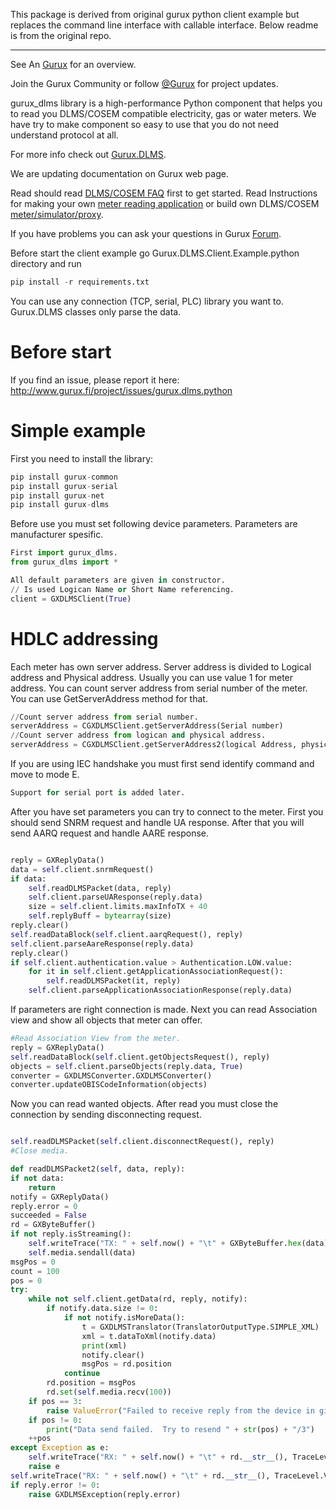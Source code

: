 This package is derived from original gurux python client example but replaces the command line interface with callable interface.
Below readme is from the original repo.

--------------------------------------------------------------------------------------------------------------------------------------


See An [Gurux](http://www.gurux.org/ "Gurux") for an overview.

Join the Gurux Community or follow [@Gurux](https://twitter.com/guruxorg "@Gurux") for project updates.

gurux_dlms library is a high-performance Python component that helps you to read you DLMS/COSEM compatible electricity, gas or water meters. We have try to make component so easy to use that you do not need understand protocol at all.

For more info check out [Gurux.DLMS](http://www.gurux.fi/index.php?q=Gurux.DLMS "Gurux.DLMS").

We are updating documentation on Gurux web page. 

Read should read [DLMS/COSEM FAQ](http://www.gurux.org/index.php?q=DLMSCOSEMFAQ) first to get started. Read Instructions for making your own [meter reading application](http://www.gurux.org/index.php?q=DLMSIntro) or build own 
DLMS/COSEM [meter/simulator/proxy](http://www.gurux.org/index.php?q=OwnDLMSMeter).

If you have problems you can ask your questions in Gurux [Forum](http://www.gurux.org/forum).

Before start the client example go Gurux.DLMS.Client.Example.python directory and run
```Python
pip install -r requirements.txt
```

You can use any connection (TCP, serial, PLC) library you want to.
Gurux.DLMS classes only parse the data.

Before start
=========================== 

If you find an issue, please report it here:
http://www.gurux.fi/project/issues/gurux.dlms.python


Simple example
=========================== 
First you need to install the library:

```Python
pip install gurux-common
pip install gurux-serial
pip install gurux-net
pip install gurux-dlms
```

Before use you must set following device parameters. 
Parameters are manufacturer spesific.

```Python
First import gurux_dlms. 
from gurux_dlms import *

All default parameters are given in constructor.
// Is used Logican Name or Short Name referencing.
client = GXDLMSClient(True)

```

HDLC addressing
=========================== 

Each meter has own server address. Server address is divided to Logical address and Physical address.
Usually you can use value 1 for meter address. You can count server address from serial number of the meter.
You can use GetServerAddress method for that.

```Python
//Count server address from serial number.
serverAddress = CGXDLMSClient.getServerAddress(Serial number)
//Count server address from logican and physical address.
serverAddress = CGXDLMSClient.getServerAddress2(logical Address, physical Address, Address size in bytes);
```

If you are using IEC handshake you must first send identify command and move to mode E.

```Python
Support for serial port is added later.
```

After you have set parameters you can try to connect to the meter.
First you should send SNRM request and handle UA response.
After that you will send AARQ request and handle AARE response.


```Python

reply = GXReplyData()
data = self.client.snrmRequest()
if data:
    self.readDLMSPacket(data, reply)
    self.client.parseUAResponse(reply.data)
    size = self.client.limits.maxInfoTX + 40
    self.replyBuff = bytearray(size)
reply.clear()
self.readDataBlock(self.client.aarqRequest(), reply)
self.client.parseAareResponse(reply.data)
reply.clear()
if self.client.authentication.value > Authentication.LOW.value:
    for it in self.client.getApplicationAssociationRequest():
        self.readDLMSPacket(it, reply)
    self.client.parseApplicationAssociationResponse(reply.data)
```

If parameters are right connection is made.
Next you can read Association view and show all objects that meter can offer.

```Python
#Read Association View from the meter.
reply = GXReplyData()
self.readDataBlock(self.client.getObjectsRequest(), reply)
objects = self.client.parseObjects(reply.data, True)
converter = GXDLMSConverter.GXDLMSConverter()
converter.updateOBISCodeInformation(objects)

```
Now you can read wanted objects. After read you must close the connection by sending
disconnecting request.

```Python

self.readDLMSPacket(self.client.disconnectRequest(), reply)
#Close media.

```

```Python
def readDLMSPacket2(self, data, reply):
if not data:
    return
notify = GXReplyData()
reply.error = 0
succeeded = False
rd = GXByteBuffer()
if not reply.isStreaming():
    self.writeTrace("TX: " + self.now() + "\t" + GXByteBuffer.hex(data), TraceLevel.VERBOSE)
    self.media.sendall(data)
msgPos = 0
count = 100
pos = 0
try:
    while not self.client.getData(rd, reply, notify):
        if notify.data.size != 0:
            if not notify.isMoreData():
                t = GXDLMSTranslator(TranslatorOutputType.SIMPLE_XML)
                xml = t.dataToXml(notify.data)
                print(xml)
                notify.clear()
                msgPos = rd.position
            continue
        rd.position = msgPos
        rd.set(self.media.recv(100))
    if pos == 3:
        raise ValueError("Failed to receive reply from the device in given time.")
    if pos != 0:
        print("Data send failed.  Try to resend " + str(pos) + "/3")
    ++pos
except Exception as e:
    self.writeTrace("RX: " + self.now() + "\t" + rd.__str__(), TraceLevel.ERROR)
    raise e
self.writeTrace("RX: " + self.now() + "\t" + rd.__str__(), TraceLevel.VERBOSE)
if reply.error != 0:
    raise GXDLMSException(reply.error)
```